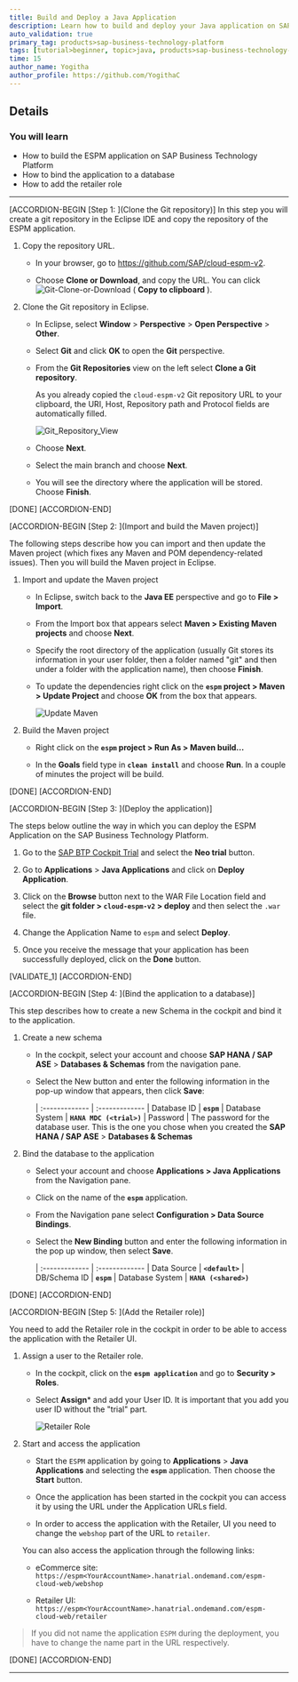 ```yaml
---
title: Build and Deploy a Java Application
description: Learn how to build and deploy your Java application on SAP Business Technology Platform, Neo environment.
auto_validation: true
primary_tag: products>sap-business-technology-platform
tags: [tutorial>beginner, topic>java, products>sap-business-technology-platform ]
time: 15
author_name: Yogitha
author_profile: https://github.com/YogithaC
---
```


## Details
### You will learn  
- How to build the ESPM application on SAP Business Technology Platform
- How to bind the application to a database
- How to add the retailer role

---

[ACCORDION-BEGIN [Step 1: ](Clone the Git repository)]
In this step you will create a git repository in the Eclipse IDE and copy the repository of the ESPM application.

1. Copy the repository URL.

    - In your browser, go to <https://github.com/SAP/cloud-espm-v2>.

    - Choose **Clone or Download**, and copy the URL. You can click ![Git-Clone-or-Download](Git_Clone.png) ( **Copy to clipboard** ).

2. Clone the Git repository in Eclipse.

    - In Eclipse, select **Window** > **Perspective** > **Open Perspective** > **Other**.

    - Select **Git** and click **OK** to open the **Git** perspective.

    - From the **Git Repositories** view on the left select **Clone a Git repository**.

        As you already copied the `cloud-espm-v2` Git repository URL to your clipboard, the URI, Host, Repository path and Protocol fields are automatically filled.

        ![Git_Repository_View](Clone_repo.PNG)

    - Choose **Next**.

    - Select the main branch and choose **Next**.

    - You will see the directory where the application will be stored. Choose **Finish**.

[DONE]
[ACCORDION-END]

[ACCORDION-BEGIN [Step 2: ](Import and build the Maven project)]

The following steps describe how you can import and then update the Maven project (which fixes any Maven and POM dependency-related issues). Then you will build the Maven project in Eclipse.

1. Import and update the Maven project

    - In Eclipse, switch back to the **Java EE** perspective and go to **File > Import**.

    - From the Import box that appears select **Maven > Existing Maven projects** and choose **Next**.

    - Specify the root directory of the application (usually Git stores its information in your user folder, then a folder named "git" and then under a folder with the application name), then choose **Finish**.

    - To update the dependencies right click on the **`espm` project > Maven > Update Project** and choose **OK** from the box that appears.

        ![Update Maven](UpdateMaven.PNG)

2. Build the Maven project

    - Right click on the **`espm` project > Run As > Maven build...**

    - In the **Goals** field type in **`clean install`** and choose **Run**. In a couple of minutes the project will be build.

[DONE]
[ACCORDION-END]


[ACCORDION-BEGIN [Step 3: ](Deploy the application)]

The steps below outline the way in which you can deploy the ESPM Application on the SAP Business Technology Platform.

1. Go to the [SAP BTP Cockpit Trial](https://account.hanatrial.ondemand.com) and select the **Neo trial** button.

2. Go to **Applications** > **Java Applications** and click on **Deploy Application**.

3. Click on the **Browse** button next to the WAR File Location field and select the **git folder > `cloud-espm-v2` > deploy** and then select the `.war` file.

4. Change the Application Name to `espm` and select **Deploy**.

5. Once you receive the message that your application has been successfully deployed, click on the **Done** button.

[VALIDATE_1]
[ACCORDION-END]

[ACCORDION-BEGIN [Step 4: ](Bind the application to a database)]

This step describes how to create a new Schema in the cockpit and bind it to the application.

1. Create a new schema

    - In the cockpit, select your account and choose **SAP HANA / SAP ASE** > **Databases & Schemas** from the navigation pane.

    - Select the New button and enter the following information in the pop-up window that appears, then click **Save**:

        |  :------------- | :-------------
        |  Database ID           | **`espm`**
        |  Database System           | **`HANA MDC (<trial>)`**
        |  Password    | The password for the database user. This is the one you chose when you created the **SAP HANA / SAP ASE** > **Databases & Schemas**

2. Bind the database to the application

    - Select your account and choose **Applications > Java Applications** from the Navigation pane.

    - Click on the name of the **`espm`** application.

    - From the Navigation pane select **Configuration > Data Source Bindings**.

    - Select the **New Binding** button and enter the following information in the pop up window, then select **Save**.

        |  :------------- | :-------------
        |  Data Source           | **`<default>`**
        |  DB/Schema ID           | **`espm`**
        |  Database System    | **`HANA (<shared>)`**

[DONE]
[ACCORDION-END]

[ACCORDION-BEGIN [Step 5: ](Add the Retailer role)]

You need to add the Retailer role in the cockpit in order to be able to access the application with the Retailer UI.

1. Assign a user to the Retailer role.

    - In the cockpit, click on the **`espm application`** and go to **Security > Roles**.

    - Select **Assign*** and add your User ID. It is important that you add you user ID without the "trial" part.

        ![Retailer Role](Retailer_Role2.png)

2. Start and access the application

    - Start the `ESPM` application by going to **Applications** > **Java Applications** and selecting the **`espm`** application. Then choose the **Start** button.

    - Once the application has been started in the cockpit you can access it by using the URL under the Application URLs field.

    - In order to access the application with the Retailer, UI you need to change the `webshop` part of the URL to `retailer`.

    You can also access the application through the following links:

    - eCommerce site: `https://espm<YourAccountName>.hanatrial.ondemand.com/espm-cloud-web/webshop`

    - Retailer UI: `https://espm<YourAccountName>.hanatrial.ondemand.com/espm-cloud-web/retailer`

>If you did not name the application `ESPM` during the deployment, you have to change the name part in the URL respectively.

[DONE]
[ACCORDION-END]


---
